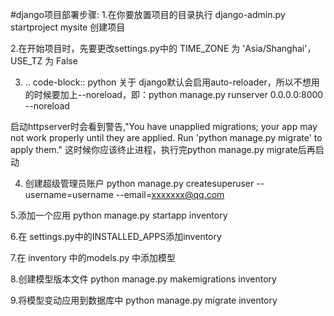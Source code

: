 #django项目部署步骤:
1.在你要放置项目的目录执行  django-admin.py startproject mysite 创建项目

2.在开始项目时，先要更改settings.py中的  TIME_ZONE 为 'Asia/Shanghai'，USE_TZ 为 False

3. .. code-block:: python 关于 django默认会启用auto-reloader，所以不想用的时候要加上--noreload，即：python manage.py runserver 0.0.0.0:8000 --noreload

启动httpserver时会看到警告,"You have unapplied migrations; your app may not work properly until they are applied.
Run 'python manage.py migrate' to apply them."
这时候你应该终止进程，执行完python manage.py migrate后再启动

4. 创建超级管理员账户
python manage.py createsuperuser --username=username --email=xxxxxxx@qq.com


5.添加一个应用
python manage.py startapp inventory

6.在 settings.py中的INSTALLED_APPS添加inventory

7.在 inventory 中的models.py 中添加模型

8.创建模型版本文件
python manage.py makemigrations inventory

9.将模型变动应用到数据库中
python manage.py migrate inventory
